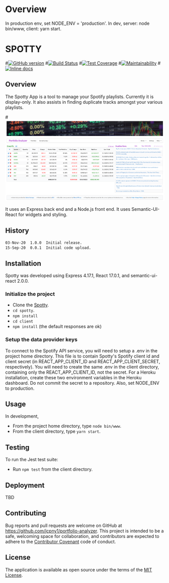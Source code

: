 # Overview
In production env, set NODE_ENV = 'production'.
In dev, server: node bin/www, client: yarn start.


# SPOTTY

#[![GitHub version](https://badge.fury.io/gh/jcpny1%2Fportfolio-analyzer.svg)](https://badge.fury.io/gh/jcpny1%2Fportfolio-analyzer)
#[![Build Status](https://travis-ci.org/jcpny1/portfolio-analyzer.svg?branch=master)](https://travis-ci.org/jcpny1/portfolio-analyzer)
#[![Test Coverage](https://api.codeclimate.com/v1/badges/7ca3b07d0b24fbcd472b/test_coverage)](https://codeclimate.com/github/jcpny1/portfolio-analyzer/test_coverage)
#[![Maintainability](https://api.codeclimate.com/v1/badges/7ca3b07d0b24fbcd472b/maintainability)](https://codeclimate.com/github/jcpny1/portfolio-analyzer/maintainability)
#[![Inline docs](http://inch-ci.org/github/jcpny1/portfolio-analyzer.svg)](http://inch-ci.org/github/jcpny1/portfolio-analyzer)

## Overview

The Spotty App is a tool to manage your Spotify playlists. Currently it is display-only. It also assists in finding duplicate tracks amongst your various playlists.

#![Portfolio Analyzer Positions Page](https://github.com/jcpny1/portfolio-analyzer/blob/master/Screenshot-2017-11-13%20PortfolioAnalyzer.png?raw=true "Portfolio Analyzer Positions Page")

It uses an Express back end and a Node.js front end. It uses Semantic-UI-React for widgets and styling.

## History
```
03-Nov-20  1.0.0  Initial release.
15-Sep-20  0.0.1  Initial code upload.
```

## Installation

Spotty was developed using Express 4.17.1, React 17.0.1, and semantic-ui-react 2.0.0.

### Initialize the project
* Clone the [Spotty](https://github.com/jcpny1/spotty).
* `cd spotty`.
* `npm install`
* `cd client`
* `npm install`  (the default responses are ok)

### Setup the data provider keys
To connect to the Spotify API service, you will need to setup a .env in the project home directory. This file is to contain Spotty's Spotify client id and client secret (in REACT_APP_CLIENT_ID and REACT_APP_CLIENT_SECRET, respectively).
You will need to create the same .env in the client directory, containing only the REACT_APP_CLIENT_ID, not the secret.
For a Heroku installation, create these two environment variables in the Heroku dashboard. Do not commit the secret to a repository. Also, set NODE_ENV to production.

## Usage

In development,
* From the project home directory, type `node bin/www`.
* From the client directory, type `yarn start`.

## Testing

To run the Jest test suite:
* Run `npm test` from the client directory.

## Deployment

TBD

## Contributing

Bug reports and pull requests are welcome on GitHub at https://github.com/jcpny1/portfolio-analyzer.
This project is intended to be a safe, welcoming space for collaboration, and contributors are expected to adhere to the [Contributor Covenant](http://contributor-covenant.org) code of conduct.

## License

The application is available as open source under the terms of the [MIT License](http://opensource.org/licenses/MIT).

